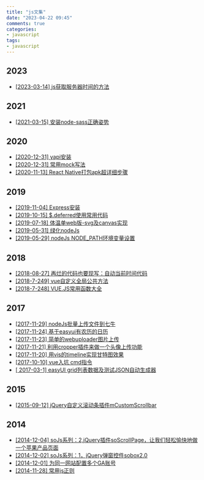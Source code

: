 ```yaml
---
title: "js文集"
date: "2023-04-22 09:45"
comments: true
categories:
- javascript
tags:
- javascript
---
```


## 2023 
- [[2023-03-14]  js获取服务器时间的方法](/docs/js_year/2023/2023032414-servetime.md)

## 2021 
- [[2021-03-15]  安装node-sass正确姿势](/docs/js_year/2021/20210315-npmnodesass.md)

## 2020 
- [[2020-12-31]  yapi安装](/docs/js_year/2020/20201231-yapiInstall.md)
- [[2020-12-31]  常用mock写法](/docs/js_year/2020/20201231-mockDemo.md)
- [[2020-11-13]  React Native打包apk超详细步骤](/docs/js_year/2020/20201113-nativebulidapk.md)

## 2019 
- [[2019-11-04]  Express安装](/docs/js_year/2019/20191104-expressInstall.md)
- [[2019-10-15]  $.deferred使用常用代码](/docs/js_year/2019/20191015-deferred.md)
- [[2019-07-18]  体温单web版-svg及canvas实现](/docs/js_year/2019/20190718-temsheet.md)
- [[2019-05-31]  绿化nodeJs](/docs/js_year/2019/20190531-nodeConfig.md)
- [[2019-05-29]  nodeJs NODE_PATH环境变量设置](/docs/js_year/2019/20190529-nodepath.md)

## 2018 
- [[2018-08-27]  再烂的代码也要现写：自动当前时间代码](/docs/js_year/2018/20180827-runtime.md)
- [[2018-7-249]  vue自定义全局公共方法](/docs/js_year/2018/20180724-vueglobalfunc.md)
- [[2018-7-248]  VUE.JS常用函数大全](/docs/js_year/2018/20180724-vuecommon.md)

## 2017 
- [[2017-11-29]  nodeJs批量上传文件到七牛](/docs/js_year/2017/20171129-nodeJsQiniu.md)
- [[2017-11-24]  基于easyui有农历的日历](/docs/js_year/2017/20171124-calendar.md)
- [[2017-11-23]  简单的webuploader图片上传](/docs/js_year/2017/20171123-webuploader.md)
- [[2017-11-21]  利用cropper插件来做一个头像上传功能](/docs/js_year/2017/20171121-cropper.md)
- [[2017-11-20]  用vis的timeline实现甘特图效果](/docs/js_year/2017/20171120-gantt.md)
- [[2017-10-10]  vue入坑 cmd指令](/docs/js_year/2017/20171010-diary-vue-1.md)
- [[	2017-03-1]  easyUI grid列表数据及测试JSON自动生成器](/docs/js_year/2017/20170310-easygridJson.md)

## 2015 
- [[2015-09-12]  jQuery自定义滚动条插件mCustomScrollbar](/docs/js_year/2015/20150912-mCustomScrollbar.md)

## 2014 
- [[2014-12-04]  soJs系列：2,jQuery插件soScrollPage，让我们轻松愉快地做一个苹果产品页面](/docs/js_year/2014/20141204-soscrollpage.md)
- [[2014-12-02]  soJs系列：1，jQuery弹窗控件sobox2.0](/docs/js_year/2014/20141202-sobox.md)
- [[2014-12-01]  为同一网站配置多个GA账号](/docs/js_year/2014/20141201-manyGA.md)
- [[2014-11-28]  常用js正则](/docs/js_year/2014/20141128-manyjsEx.md)